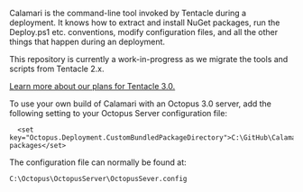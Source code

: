 Calamari is the command-line tool invoked by Tentacle during a deployment. It knows how to extract and install NuGet packages, run the Deploy.ps1 etc. conventions, modify configuration files, and all the other things that happen during an deployment.

This repository is currently a work-in-progress as we migrate the tools and scripts from Tentacle 2.x. 

[Learn more about our plans for Tentacle 3.0.](http://octopusdeploy.com/blog/deployment-targets-in-octopus-3)

To use your own build of Calamari with an Octopus 3.0 server, add the following setting to your Octopus Server configuration file:

```
  <set key="Octopus.Deployment.CustomBundledPackageDirectory">C:\GitHub\Calamari\built-packages</set>
```

The configuration file can normally be found at:

```
C:\Octopus\OctopusServer\OctopusSever.config
```
